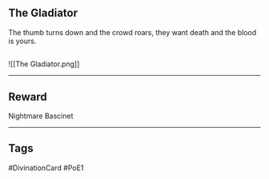 ## The Gladiator
The thumb turns down
and the crowd roars, 
they want death 
and the blood is yours.
## 
![[The Gladiator.png]]

---
## Reward
Nightmare Bascinet

---
## Tags
#DivinationCard
#PoE1